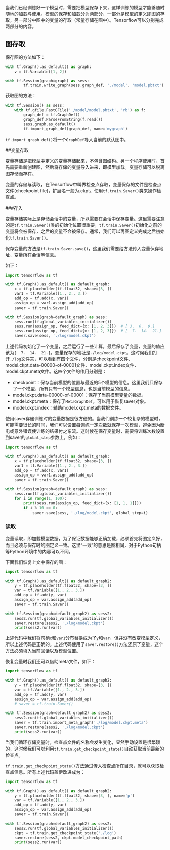 当我们已经训练好一个模型时，需要把模型保存下来，这样训练的模型才能够随时随地的加载与使用。模型的保存和加载分为两部分，一部分是模型的定义即图的存取，另一部分中图中的变量的存取（常量存储在图中）。Tensorflow可以分别完成两部分的内容。

## 图存取

保存图的方法如下：

~~~python
with tf.Graph().as_default() as graph:
    v = tf.Variable([1, 2])

with tf.Session(graph=graph) as sess:
        tf.train.write_graph(sess.graph_def, './model', 'model.pbtxt')

~~~

获取图的方法：

~~~python
with tf.Session() as sess:
    with tf.gfile.FastGFile('./model/model.pbtxt', 'rb') as f:
        graph_def = tf.GraphDef()
        graph_def.ParseFromString(f.read())
        sess.graph.as_default()
        tf.import_graph_def(graph_def, name='mygraph')
~~~

`tf.import_graph_def()`将一个`GraphDef`导入当前的默认图中。

##变量存取

变量存储是把模型中定义的变量存储起来，不包含图结构。另一个程序使用时，首先需要重新创建图，然后将存储的变量导入进来，即模型加载。变量存储可以脱离图存储而存在。

变量的存储与读取，在Tensorflow中叫做检查点存取，变量保存的文件是检查点文件(checkpoint file)，扩展名一般为.ckpt。使用`tf.train.Saver()`类来操作检查点。

###存入

变量存储实际上是存储会话中的变量，所以需要在会话中保存变量。这里需要注意的是`tf.train.Saver()`类的初始化位置很重要，`tf.train.Saver()`初始化之前的变量将会被保存，之后的变量不会被保存。通常，我们可以再图定义完成之后初始化`tf.train.Saver()`。

保存变量的方法是`tf.train.Saver.save()`，这里我们需要给方法传入变量保存地址，变量所在会话等信息。

如下：

~~~python
import tensorflow as tf

with tf.Graph().as_default() as default_graph:
    x = tf.placeholder(tf.float32, shape=[3, ])
    var1 = tf.Variable([1., 2., 3.])
    add_op = tf.add(x, var1)
    assign_op = var1.assign_add(add_op)
    saver = tf.train.Saver()

with tf.Session(graph=default_graph) as sess:
    sess.run(tf.global_variables_initializer())
    sess.run(assign_op, feed_dict={x: [1, 2, 3]})  # [ 3.  6.  9.]
    sess.run(assign_op, feed_dict={x: [1, 2, 3]})  # [  7.  14.  21.]
    saver.save(sess, './log/model.ckpt')
~~~

上述代码初始化了一个变量，之后运行了一些计算，最后保存了变量，变量的值应该为`[  7.  14.  21.]`。变量保存的地址是`./log/model.ckpt`。这时候我们打开`./log`文件夹，可以看到有四个文件，分别是checkpoint文件、model.ckpt.data-00000-of-00001文件、model.ckpt.index文件、model.ckpt.meta文件。这四个文件的作用分别是：

* checkpoint：保存当前模型的位置与最近的5个模型的信息。这里我们只保存了一个模型，所有只有一个模型信息，也是当前模型的信息。
* model.ckpt.data-00000-of-00001：保存了当前模型变量的数据。
* model.ckpt.meta：保存了`MetaGraphDef`，可以用于恢复saver对象。
* model.ckpt.index：辅助model.ckpt.meta的数据文件。

使用saver存储训练时的变量数据是很方便的。当我们训练一个较复杂的模型时，可能需要很长的时间，我们可以设置每训练一定次数就保存一次模型，避免因为断电或意外错误使训练的结果付之东流。这时候在保存变量时，需要将训练次数设置到saver的`global_step`参数上，例如：

~~~python
import tensorflow as tf

with tf.Graph().as_default() as default_graph:
    x = tf.placeholder(tf.float32, shape=[3, ])
    var1 = tf.Variable([1., 2., 3.])
    add_op = tf.add(x, var1)
    assign_op = var1.assign_add(add_op)
    saver = tf.train.Saver()

with tf.Session(graph=default_graph) as sess:
    sess.run(tf.global_variables_initializer())
    for i in range(1, 100):
        print(sess.run(assign_op, feed_dict={x: [1, 1, 1]}))
        if i % 10 == 0:
            saver.save(sess, './log/model.ckpt', global_step=i)
~~~

### 读取

变量读取，即加载模型数据，为了保证数据能够正确加载，必须首先将图定义好，而且必须与保存时的图定义一致。这里“一致”的意思是图相同，对于Python句柄等Python环境中的内容可以不同。

下面我们恢复上文中保存的图：

~~~python
import tensorflow as tf

with tf.Graph().as_default() as default_graph2:
    y = tf.placeholder(tf.float32, shape=[3, ])
    var = tf.Variable([1., 2., 3.])
    add_op = tf.add(y, var)
    assign_op = var.assign_add(add_op)
    saver = tf.train.Saver()

with tf.Session(graph=default_graph2) as sess2:
    sess2.run(tf.global_variables_initializer())
    saver.restore(sess2, './log/model.ckpt')
    print(sess2.run(var))
~~~

上述代码中我们将句柄`x`和`var1`分布替换成为了`y`和`var`，但并没有改变模型定义，所以上述代码是正确的。上述代码使用了`saver.restore()`方法还原了变量，这个方法必须填入当前回话以及模型位置。

恢复变量时我们还可以借助meta文件，如下：

~~~python
import tensorflow as tf

with tf.Graph().as_default() as default_graph2:
    y = tf.placeholder(tf.float32, shape=[3, ])
    var = tf.Variable([1., 2., 3.])
    add_op = tf.add(y, var)
    assign_op = var.assign_add(add_op)
    # saver = tf.train.Saver()

with tf.Session(graph=default_graph2) as sess2:
    sess2.run(tf.global_variables_initializer())
    saver = tf.train.import_meta_graph('./log/model.ckpt.meta')
    saver.restore(sess2, './log/model.ckpt')
    print(sess2.run(var))
~~~

当我们循环存储变量时，检查点文件的名称会发生变化，显然手动设置是很繁琐的，这时候我们可以利用`tf.train.get_checkpoint_state()`自动获取当前最新的检查点。

`tf.train.get_checkpoint_state()`方法通过传入检查点所在目录，就可以获取检查点信息。所有上述代码盖伊改进成为：

~~~python
import tensorflow as tf

with tf.Graph().as_default() as default_graph2:
    y = tf.placeholder(tf.float32, shape=[3, ], name='p')
    var = tf.Variable([1., 2., 3.])
    add_op = tf.add(y, var)
    assign_op = var.assign_add(add_op)
    saver = tf.train.Saver()

with tf.Session(graph=default_graph2) as sess2:
    sess2.run(tf.global_variables_initializer())
    ckpt = tf.train.get_checkpoint_state('./log')
    saver.restore(sess2, ckpt.model_checkpoint_path)
    print(sess2.run(var))
~~~

